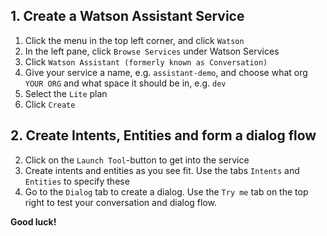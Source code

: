 ## 1. Create a Watson Assistant Service
1. Click the menu in the top left corner, and click `Watson`
2. In the left pane, click `Browse Services` under Watson Services
3. Click `Watson Assistant (formerly known as Conversation)`
4. Give your service a name, e.g. `assistant-demo`, and choose what org `YOUR ORG` and what space it should be in, e.g. `dev`
5. Select the `Lite` plan
6. Click `Create`

## 2. Create Intents, Entities and form a dialog flow
2. Click on the `Launch Tool`-button to get into the service
3. Create intents and entities as you see fit. Use the tabs `Intents` and `Entities` to specify these
4. Go to the `Dialog` tab to create a dialog. Use the `Try me` tab on the top right to test your conversation and dialog flow.

**Good luck!**